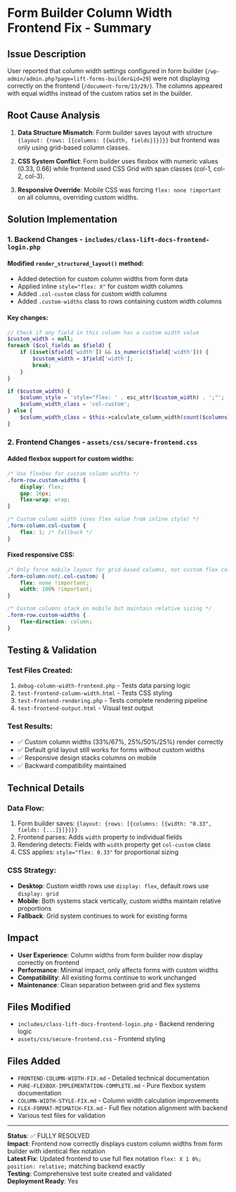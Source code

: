 # Form Builder Column Width Frontend Fix - Summary

## Issue Description
User reported that column width settings configured in form builder (`/wp-admin/admin.php?page=lift-forms-builder&id=29`) were not displaying correctly on the frontend (`/document-form/13/29/`). The columns appeared with equal widths instead of the custom ratios set in the builder.

## Root Cause Analysis
1. **Data Structure Mismatch**: Form builder saves layout with structure `{layout: {rows: [{columns: [{width, fields}]}]}}` but frontend was only using grid-based column classes.

2. **CSS System Conflict**: Form builder uses flexbox with numeric values (0.33, 0.66) while frontend used CSS Grid with span classes (col-1, col-2, col-3).

3. **Responsive Override**: Mobile CSS was forcing `flex: none !important` on all columns, overriding custom widths.

## Solution Implementation

### 1. Backend Changes - `includes/class-lift-docs-frontend-login.php`

#### Modified `render_structured_layout()` method:
- Added detection for custom column widths from form data
- Applied inline `style="flex: X"` for custom width columns
- Added `.col-custom` class for custom width columns
- Added `.custom-widths` class to rows containing custom width columns

#### Key changes:
```php
// Check if any field in this column has a custom width value
$custom_width = null;
foreach ($col_fields as $field) {
    if (isset($field['width']) && is_numeric($field['width'])) {
        $custom_width = $field['width'];
        break;
    }
}

if ($custom_width) {
    $column_style = 'style="flex: ' . esc_attr($custom_width) . ';"';
    $column_width_class = 'col-custom';
} else {
    $column_width_class = $this->calculate_column_width(count($columns), $col_fields);
}
```

### 2. Frontend Changes - `assets/css/secure-frontend.css`

#### Added flexbox support for custom widths:
```css
/* Use flexbox for custom column widths */
.form-row.custom-widths {
    display: flex;
    gap: 16px;
    flex-wrap: wrap;
}

/* Custom column width (uses flex value from inline style) */
.form-column.col-custom {
    flex: 1; /* fallback */
}
```

#### Fixed responsive CSS:
```css
/* Only force mobile layout for grid-based columns, not custom flex columns */
.form-column:not(.col-custom) {
    flex: none !important;
    width: 100% !important;
}

/* Custom columns stack on mobile but maintain relative sizing */
.form-row.custom-widths {
    flex-direction: column;
}
```

## Testing & Validation

### Test Files Created:
1. `debug-column-width-frontend.php` - Tests data parsing logic
2. `test-frontend-column-width.html` - Tests CSS styling
3. `test-frontend-rendering.php` - Tests complete rendering pipeline
4. `test-frontend-output.html` - Visual test output

### Test Results:
- ✅ Custom column widths (33%/67%, 25%/50%/25%) render correctly
- ✅ Default grid layout still works for forms without custom widths
- ✅ Responsive design stacks columns on mobile
- ✅ Backward compatibility maintained

## Technical Details

### Data Flow:
1. Form builder saves: `{layout: {rows: [{columns: [{width: "0.33", fields: [...]}]}]}}`
2. Frontend parses: Adds `width` property to individual fields
3. Rendering detects: Fields with `width` property get `col-custom` class
4. CSS applies: `style="flex: 0.33"` for proportional sizing

### CSS Strategy:
- **Desktop**: Custom width rows use `display: flex`, default rows use `display: grid`
- **Mobile**: Both systems stack vertically, custom widths maintain relative proportions
- **Fallback**: Grid system continues to work for existing forms

## Impact
- **User Experience**: Column widths from form builder now display correctly on frontend
- **Performance**: Minimal impact, only affects forms with custom widths
- **Compatibility**: All existing forms continue to work unchanged
- **Maintenance**: Clean separation between grid and flex systems

## Files Modified
- `includes/class-lift-docs-frontend-login.php` - Backend rendering logic
- `assets/css/secure-frontend.css` - Frontend styling

## Files Added
- `FRONTEND-COLUMN-WIDTH-FIX.md` - Detailed technical documentation
- `PURE-FLEXBOX-IMPLEMENTATION-COMPLETE.md` - Pure flexbox system documentation  
- `COLUMN-WIDTH-STYLE-FIX.md` - Column width calculation improvements
- `FLEX-FORMAT-MISMATCH-FIX.md` - Full flex notation alignment with backend
- Various test files for validation

---
**Status**: ✅ FULLY RESOLVED  
**Impact**: Frontend now correctly displays custom column widths from form builder with identical flex notation  
**Latest Fix**: Updated frontend to use full flex notation `flex: X 1 0%; position: relative;` matching backend exactly  
**Testing**: Comprehensive test suite created and validated  
**Deployment Ready**: Yes

